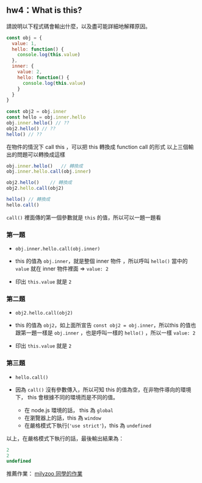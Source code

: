 
## hw4：What is this?

請說明以下程式碼會輸出什麼，以及盡可能詳細地解釋原因。

```javascript
const obj = {
  value: 1,
  hello: function() {
    console.log(this.value)
  },
  inner: {
    value: 2,
    hello: function() {
      console.log(this.value)
    }
  }
}
  
const obj2 = obj.inner
const hello = obj.inner.hello
obj.inner.hello() // ??
obj2.hello() // ??
hello() // ??
```

在物件的情況下 call this ，可以把 this 轉換成 function call 的形式
以上三個輸出的問題可以轉換成這樣

```javascript
obj.inner.hello()	// 轉換成
obj.inner.hello.call(obj.inner)

obj2.hello()	// 轉換成
obj2.hello.call(obj2)

hello()	// 轉換成
hello.call()
```

`call()` 裡面傳的第一個參數就是 `this` 的值，所以可以一題一題看

### 第一題

- `obj.inner.hello.call(obj.inner)` 

- this 的值為 `obj.inner`，就是整個 inner 物件 ，所以呼叫 `hello()` 當中的 `value` 就在 inner 物件裡面 => `value: 2`

- 印出 `this.value` 就是 `2`

### 第二題

- `obj2.hello.call(obj2)` 

- this 的值為 `obj2`，如上面所宣告 `const obj2 = obj.inner`，所以this 的值也跟第一題一樣是 `obj.inner` ，也是呼叫一樣的 `hello()` ，所以一樣 `value: 2`

- 印出 `this.value` 就是 `2`

### 第三題


- `hello.call()`

- 因為 `call()` 沒有參數傳入，所以可知 this 的值為空，在非物件導向的環境下， this 會根據不同的環境而是不同的值。
	- 在 node.js 環境的話， this 為 `global`
	- 在瀏覽器上的話，this 為 `window`
	- 在嚴格模式下執行(`'use strict'`)，this 為 `undefined`



以上，在嚴格模式下執行的話，最後輸出結果為：
```javascript
2
2
undefined
```


推薦作業：
[milyzoo 同學的作業](https://github.com/Lidemy/mentor-program-4th-milyzoo/blob/master/homeworks/week16/hw4.md)
